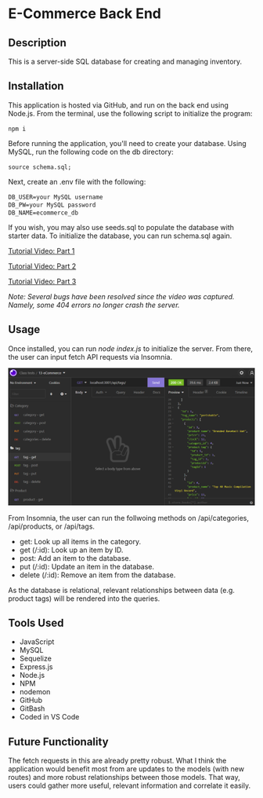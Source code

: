 # E-Commerce Back End

## Description
This is a server-side SQL database for creating and managing inventory.

## Installation
This application is hosted via GitHub, and run on the back end using Node.js. From the terminal, use the following script to initialize the program:
```
npm i
```

Before running the application, you'll need to create your database. Using MySQL, run the following code on the db directory:
```
source schema.sql;
```

Next, create an .env file with the following:

```
DB_USER=your MySQL username
DB_PW=your MySQL password
DB_NAME=ecommerce_db
```

If you wish, you may also use seeds.sql to populate the database with starter data. To initialize the database, you can run schema.sql again.

[Tutorial Video: Part 1](https://user-images.githubusercontent.com/56139228/151735586-cf9713ed-af19-4059-9ea5-074deb5169e2.mp4)

[Tutorial Video: Part 2](https://user-images.githubusercontent.com/56139228/151735590-070e0a8a-177c-4782-b02d-0c0896a52422.mp4)

[Tutorial Video: Part 3](https://user-images.githubusercontent.com/56139228/151820521-afef485d-08a7-43b2-aca4-2087de2f6270.mp4)

*Note: Several bugs have been resolved since the video was captured. Namely, some 404 errors no longer crash the server.*

## Usage
Once installed, you can run *node index.js* to initialize the server. From there, the user can input fetch API requests via Insomnia.

![An example of a team generated by the program.](./assets/example-request.png)

From Insomnia, the user can run the follwoing methods on /api/categories, /api/products, or /api/tags.

* get: Look up all items in the category.
* get (/:id): Look up an item by ID.
* post: Add an item to the database.
* put (/:id): Update an item in the database.
* delete (/:id): Remove an item from the database.

As the database is relational, relevant relationships between data (e.g. product tags) will be rendered into the queries.

## Tools Used
* JavaScript
* MySQL
* Sequelize
* Express.js
* Node.js
* NPM
* nodemon
* GitHub
* GitBash
* Coded in VS Code

## Future Functionality
The fetch requests in this are already pretty robust. What I think the application would benefit most from are updates to the models (with new routes) and more robust relationships between those models. That way, users could gather more useful, relevant information and correlate it easily.
